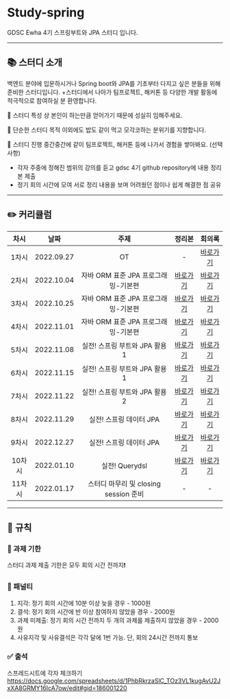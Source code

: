 # Study-spring
GDSC Ewha 4기 스프링부트와 JPA 스터디 입니다.

---

## 📚 스터디 소개
백엔드 분야에 입문하시거나 Spring boot와 JPA를 기초부터 다지고 싶은 분들을 위해 준비한 스터디입니다.
+스터디에서 나아가 팀프로젝트, 해커톤 등 다양한 개발 활동에 적극적으로 참여하실 분 환영합니다.

🙂 스터디 특성 상 본인이 하는만큼 얻어가기 때문에 성실히 임해주세요.

🙂 단순한 스터디 목적 이외에도 밥도 같이 먹고 모각코하는 분위기를 지향합니다.

🙂 스터디 진행 중간중간에 같이 팀프로젝트, 해커톤 등에 나가서 경험을 쌓아봐요. (선택사항)

- 각자 주중에 정해진 범위의 강의를 듣고 gdsc 4기 github repository에 내용 정리본 제출
- 정기 회의 시간에 모여 서로 정리 내용을 보며 어려웠던 점이나 쉽게 해결한 점 공유

---   
## ✏️ 커리큘럼   
| 차시 |    날짜    | 주제 | 정리본 | 회의록 |
|:----:|:---------:|:----:|:-----:|:------:|
| 1차시 | 2022.09.27 |  OT  |     -     |[바로가기](https://github.com/GDSC-Ewha-4th/Study-spring/tree/main/00.%20%EC%B2%ABOT)|
| 2차시 | 2022.10.04 |자바 ORM 표준 JPA 프로그래밍-기본편|[바로가기](https://github.com/GDSC-Ewha-4th/Study-spring/tree/main/2%EC%A3%BC%EC%B0%A8%20-%20JPA)|[바로가기](https://gdscewha.tistory.com/category/4-1%EA%B8%B0%20%EC%8A%A4%ED%84%B0%EB%94%94/Spring%20boot%EC%99%80%20JPA%20%EA%B8%B0%EC%B4%88)|
| 3차시 | 2022.10.25 |자바 ORM 표준 JPA 프로그래밍-기본편|[바로가기](https://github.com/GDSC-Ewha-4th/Study-spring/tree/main/3%EC%A3%BC%EC%B0%A8%20-%20JPA)|[바로가기](https://gdscewha.tistory.com/category/4-1%EA%B8%B0%20%EC%8A%A4%ED%84%B0%EB%94%94/Spring%20boot%EC%99%80%20JPA%20%EA%B8%B0%EC%B4%88)|
| 4차시 | 2022.11.01 |자바 ORM 표준 JPA 프로그래밍-기본편|[바로가기](https://github.com/GDSC-Ewha-4th/Study-spring/tree/main/4%EC%A3%BC%EC%B0%A8%20-%20JPA)|[바로가기](https://gdscewha.tistory.com/category/4-1%EA%B8%B0%20%EC%8A%A4%ED%84%B0%EB%94%94/Spring%20boot%EC%99%80%20JPA%20%EA%B8%B0%EC%B4%88)|
| 5차시 | 2022.11.08 |실전! 스프링 부트와 JPA 활용1|[바로가기](https://github.com/GDSC-Ewha-4th/Study-spring/tree/main/5%EC%A3%BC%EC%B0%A8%20-%20%EC%8B%A4%EC%A0%84%ED%99%9C%EC%9A%A91)|[바로가기](https://gdscewha.tistory.com/category/4-1%EA%B8%B0%20%EC%8A%A4%ED%84%B0%EB%94%94/Spring%20boot%EC%99%80%20JPA%20%EA%B8%B0%EC%B4%88)|
| 6차시 | 2022.11.15 |실전! 스프링 부트와 JPA 활용1|[바로가기](https://github.com/GDSC-Ewha-4th/Study-spring/tree/main/6%EC%A3%BC%EC%B0%A8%20-%20%EC%8B%A4%EC%A0%84%ED%99%9C%EC%9A%A91)|[바로가기](https://gdscewha.tistory.com/category/4-1%EA%B8%B0%20%EC%8A%A4%ED%84%B0%EB%94%94/Spring%20boot%EC%99%80%20JPA%20%EA%B8%B0%EC%B4%88)|
| 7차시 | 2022.11.22 |실전! 스프링 부트와 JPA 활용2|[바로가기](https://github.com/GDSC-Ewha-4th/Study-spring/tree/main/7%EC%A3%BC%EC%B0%A8%20-%20%EC%8B%A4%EC%A0%84%ED%99%9C%EC%9A%A92)|[바로가기](https://gdscewha.tistory.com/category/4-1%EA%B8%B0%20%EC%8A%A4%ED%84%B0%EB%94%94/Spring%20boot%EC%99%80%20JPA%20%EA%B8%B0%EC%B4%88)|
| 8차시 | 2022.11.29 |실전! 스프링 데이터 JPA|[바로가기](https://github.com/GDSC-Ewha-4th/Study-spring/tree/main/8%EC%A3%BC%EC%B0%A8%20-%20%EB%8D%B0%EC%9D%B4%ED%84%B0)|[바로가기](https://gdscewha.tistory.com/category/4-1%EA%B8%B0%20%EC%8A%A4%ED%84%B0%EB%94%94/Spring%20boot%EC%99%80%20JPA%20%EA%B8%B0%EC%B4%88)|
| 9차시 | 2022.12.27 |실전! 스프링 데이터 JPA|[바로가기](https://github.com/GDSC-Ewha-4th/Study-spring/tree/main/9%EC%A3%BC%EC%B0%A8%20-%20%EB%8D%B0%EC%9D%B4%ED%84%B0)|[바로가기](https://gdscewha.tistory.com/category/4-1%EA%B8%B0%20%EC%8A%A4%ED%84%B0%EB%94%94/Spring%20boot%EC%99%80%20JPA%20%EA%B8%B0%EC%B4%88)|
| 10차시 | 2022.01.10 |실전! Querydsl|[바로가기](https://github.com/GDSC-Ewha-4th/Study-spring/tree/main/10%EC%A3%BC%EC%B0%A8%20-%20%EC%8B%A4%EC%A0%84)|[바로가기](https://gdscewha.tistory.com/category/4-1%EA%B8%B0%20%EC%8A%A4%ED%84%B0%EB%94%94/Spring%20boot%EC%99%80%20JPA%20%EA%B8%B0%EC%B4%88)|
| 11차시 | 2022.01.17 |스터디 마무리 및 closing session 준비|     -     |-|
---

## 🤙 규칙

### 🎉 과제 기한

스터디 과제 제출 기한은 모두 회의 시간 전까지❗


### 📌 패널티

1. 지각: 정기 회의 시간에 10분 이상 늦을 경우 - 1000원
2. 결석: 정기 회의 시간에 반 이상 참여하지 않았을 경우 - 2000원
3. 과제 미제출: 정기 회의 시간  전까지 두 개의 과제를 제출하지 않았을 경우 - 2000원 
4. 사유지각 및 사유결석은 각각 달에 1번 가능. 단, 회의 24시간 전까지 통보

### ✅ 출석

스프레드시트에 각자 체크하기
https://docs.google.com/spreadsheets/d/1PhbRkrzaSlC_TOz3VL1kugAvU2JxXA8GRMY16IcA7ow/edit#gid=186001220
